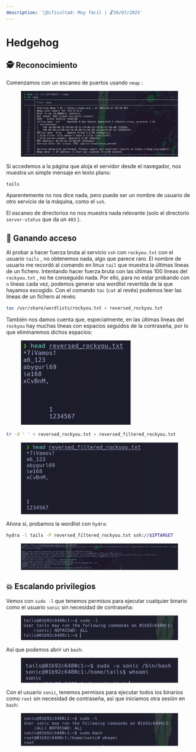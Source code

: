 ```yaml
---
description: '🧠Dificultad: Muy fácil | 🔓28/07/2025'
---
```


# Hedgehog

## 🕵️ Reconocimiento

Comenzamos con un escaneo de puertos usando `nmap` :

<figure><img src="../../.gitbook/assets/image (5) (1) (1) (1).png" alt=""><figcaption></figcaption></figure>

Si accedemos a la página que aloja el servidor desde el navegador, nos muestra un simple mensaje en texto plano:

```
tails
```

Aparentemente no nos dice nada, pero puede ser un nombre de usuario de otro servicio de la máquina, como el `ssh`.

El escaneo de directorios no nos muestra nada relevante (solo el directorio `server-status` que da un `403` ).

## 🚪 Ganando acceso

Al probar a hacer fuerza bruta al servicio `ssh` con `rockyou.txt` con el usuario `tails` , no obtenemos nada, algo que parece raro. El nombre de usuario me recordó al comando en linux `tail` que muestra la últimas líneas de un fichero. Intentando hacer fuerza bruta con las últimas 100 líneas del `rockyou.txt` , no he conseguido nada. Por ello, para no estar probando con `n` líneas cada vez, podemos generar una wordlist revertida de la que hayamos escogido. Con el comando `tac` (`cat` al revés) podemos leer las líneas de un fichero al revés:

```bash
tac /usr/share/wordlists/rockyou.txt > reversed_rockyou.txt
```

También nos damos cuenta que, especialmente, en las últimas líneas del `rockyou` hay muchas líneas con espacios seguidos de la contraseña, por lo que eliminaremos dichos espacios:

<div align="left"><figure><img src="../../.gitbook/assets/image (6) (1) (1) (1).png" alt=""><figcaption></figcaption></figure></div>

```bash
tr -d ' ' < reversed_rockyou.txt > reversed_filtered_rockyou.txt
```

<div align="left"><figure><img src="../../.gitbook/assets/image (7) (1) (1) (1).png" alt=""><figcaption></figcaption></figure></div>

Ahora sí, probamos la wordlist con `hydra`:

```bash
hydra -l tails -P reversed_filtered_rockyou.txt ssh://$IPTARGET
```

<figure><img src="../../.gitbook/assets/image (8) (1) (1) (1).png" alt=""><figcaption></figcaption></figure>

## 💥 Escalando privilegios

Vemos con `sudo -l` que tenemos permisos para ejecutar cualquier binario como el usuario `sonic` sin necesidad de contraseña:

<div align="left"><figure><img src="../../.gitbook/assets/image (9) (1) (1) (1).png" alt=""><figcaption></figcaption></figure></div>

Así que podemos abrir un `bash`:

<div align="left"><figure><img src="../../.gitbook/assets/image (10) (1) (1).png" alt=""><figcaption></figcaption></figure></div>

Con el usuario `sonic`, tenemos permisos para ejecutar todos los binarios como `root` sin necesidad de contraseña, así que iniciamos otra sesión en `bash`:

<div align="left"><figure><img src="../../.gitbook/assets/image (11) (1) (1).png" alt=""><figcaption></figcaption></figure></div>
